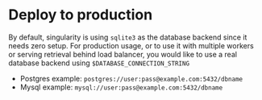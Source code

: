 # Deploy to production

By default, singularity is using `sqlite3` as the database backend since it needs zero setup. For production usage, or to use it with multiple workers or serving retrieval behind load balancer, you would like to use a real database backend using `$DATABASE_CONNECTION_STRING`

* Postgres example: `postgres://user:pass@example.com:5432/dbname`
* Mysql example: `mysql://user:pass@example.com:5432/dbname`
